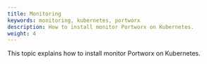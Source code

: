 ```yaml
---
title: Monitoring
keywords: monitoring, kubernetes, portworx
description: How to install monitor Portworx on Kubernetes. 
weight: 4
---
```


This topic explains how to install monitor Portworx on Kubernetes.
